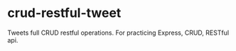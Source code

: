 # crud-restful-tweet
Tweets full CRUD restful operations. For practicing Express, CRUD, RESTful api.
